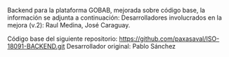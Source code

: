 Backend para la plataforma GOBAB, mejorada sobre código base, la información se adjunta a continuación:
Desarrolladores involucrados en la mejora (v.2): Raul Medina, José Caraguay.

Código base del siguiente repositorio: https://github.com/paxasaval/ISO-18091-BACKEND.git
Desarrollador original: Pablo Sánchez
